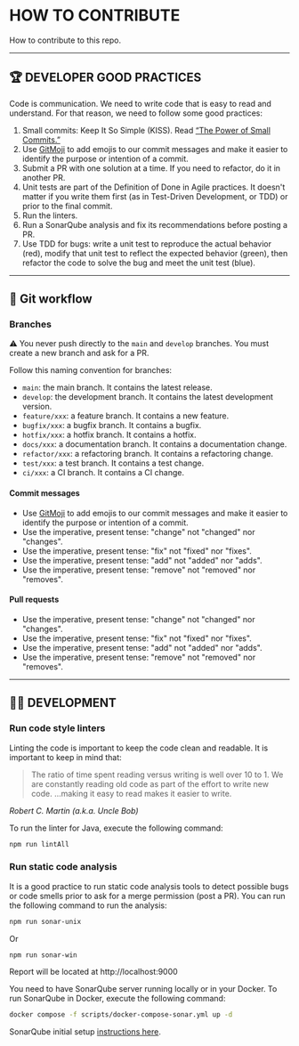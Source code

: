 # HOW TO CONTRIBUTE

How to contribute to this repo.

---

## 🏆 DEVELOPER GOOD PRACTICES

Code is communication. We need to write code that is easy to read and
understand. For that reason, we need to follow some good practices:

1. Small commits: Keep It So Simple (KISS).
   Read [“The Power of Small Commits.”](https://levelup.gitconnected.com/the-power-of-working-in-small-commits-8bae57ecfbda)
2. Use [GitMoji](https://gitmoji.dev/)  to add emojis to our commit messages and
   make it easier to identify the purpose or intention of a commit.
3. Submit a PR with one solution at a time. If you need to refactor, do it in
   another PR.
4. Unit tests are part of the Definition of Done in Agile practices. It doesn't
   matter if
   you write
   them first (as in Test-Driven Development, or TDD) or prior to the final
   commit.
5. Run the linters.
6. Run a SonarQube analysis and fix its recommendations before posting a PR.
7. Use TDD for bugs: write a unit test to reproduce the actual behavior (red),
   modify that unit test to reflect the expected behavior (green), then refactor
   the code to solve the bug and meet the unit test (blue).

---

## 📝 Git workflow

### Branches

⚠️ You never push directly to the `main` and `develop` branches. You must create
a new branch and ask for a PR.

Follow this naming convention for branches:

* `main`: the main branch. It contains the latest release.
* `develop`: the development branch. It contains the latest development version.
* `feature/xxx`: a feature branch. It contains a new feature.
* `bugfix/xxx`: a bugfix branch. It contains a bugfix.
* `hotfix/xxx`: a hotfix branch. It contains a hotfix.
* `docs/xxx`: a documentation branch. It contains a documentation change.
* `refactor/xxx`: a refactoring branch. It contains a refactoring change.
* `test/xxx`: a test branch. It contains a test change.
* `ci/xxx`: a CI branch. It contains a CI change.

#### Commit messages

* Use [GitMoji](https://gitmoji.dev/)  to add emojis to our commit messages and
  make it easier to identify the purpose or intention of a commit.
* Use the imperative, present tense: "change" not "changed" nor "changes".
* Use the imperative, present tense: "fix" not "fixed" nor "fixes".
* Use the imperative, present tense: "add" not "added" nor "adds".
* Use the imperative, present tense: "remove" not "removed" nor "removes".

#### Pull requests

* Use the imperative, present tense: "change" not "changed" nor "changes".
* Use the imperative, present tense: "fix" not "fixed" nor "fixes".
* Use the imperative, present tense: "add" not "added" nor "adds".
* Use the imperative, present tense: "remove" not "removed" nor "removes".

---

## 👩‍💻 DEVELOPMENT

### Run code style linters

Linting the code is important to keep the code clean and readable. It is
important to keep in mind that:

> The ratio of time spent reading versus writing is well over 10 to 1. We are
> constantly reading old code as part of the effort to write new code. …making
> it
> easy to read makes it easier to write.

_Robert C. Martin (a.k.a. Uncle Bob)_

To run the linter for Java, execute the following command:

````bash
npm run lintAll
````

### Run static code analysis

It is a good practice to run static code analysis tools to detect possible bugs
or code smells prior to ask for a merge permission (post a PR). You can run the
following command to run the analysis:

```bash
npm run sonar-unix
```

Or

```bash
npm run sonar-win
```

Report will be located at http://localhost:9000

You need to have SonarQube server running locally or in your Docker.
To run SonarQube in Docker, execute the following command:

```bash
docker compose -f scripts/docker-compose-sonar.yml up -d
```

SonarQube initial
setup [instructions here](https://blankfactor.atlassian.net/wiki/spaces/Marqueta/pages/614793231/Developer+s+best+practices#%F0%9F%91%A8%E2%80%8D%F0%9F%92%BB-STATIC-CODE-ANALYSIS-WITH-SONARQUBE).
